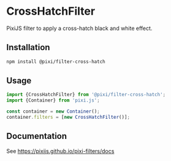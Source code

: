 # CrossHatchFilter

PixiJS filter to apply a cross-hatch black and white effect.

## Installation

```bash
npm install @pixi/filter-cross-hatch
```

## Usage

```js
import {CrossHatchFilter} from '@pixi/filter-cross-hatch';
import {Container} from 'pixi.js';

const container = new Container();
container.filters = [new CrossHatchFilter()];
```

## Documentation

See https://pixijs.github.io/pixi-filters/docs